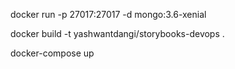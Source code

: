 docker run -p 27017:27017 -d mongo:3.6-xenial

docker build -t yashwantdangi/storybooks-devops .

docker-compose up
